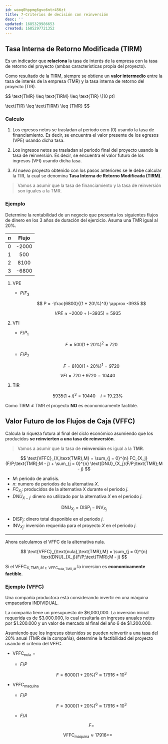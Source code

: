 ```yaml
---
id: waoq0hppmg6gvo6ntr456zt
title: 7-Criterios de decisión con reinversión
desc: ''
updated: 1685329986653
created: 1685297721352
---
```


## Tasa Interna de Retorno Modificada (TIRM)

Es un indicador que **relaciona** la tasa de interés de la empresa con la tasa de retorno del proyecto (ambas características propia del proyecto).

Como resultado de la TIRM, siempre se obtiene un **valor intermedio** entre la tasa de interés de la empresa (TMR) y la tasa interna de retorno del proyecto (TIR).

$$
\text{TMR} \leq \text{TIRM} \leq \text{TIR} \\[10 pt]

\text{TIR} \leq \text{TIRM} \leq {TMR}
$$

### Calculo

1. Los egresos netos se trasladan al periodo cero (0) usando la tasa de financiamiento. Es decir, se encuentra el valor presente de los egresos (VPE) usando dicha tasa.

2. Los ingresos netos se trasladan al periodo final del proyecto usando la tasa de reinversión. Es decir, se encuentra el valor futuro de los ingresos (VFI) usando dicha tasa.

3. Al nuevo proyecto obtenido con los pasos anteriores se le debe calcular la TIR, la cual se denomina **Tasa Interna de Retorno Modificada (TIRM)**.

> Vamos a asumir que la tasa de financiamiento y la tasa de reinversión son iguales a la TMR.

### Ejemplo

Determine la rentabilidad de un negocio que presenta los siguientes flujos de dinero en los 3 años de duración del ejercicio. Asuma una TMR igual al 20%.

| $n$ | Flujo |
|:---:|:-----:|
|  0  | -2000 |
|  1  |  500  |
|  2  | 8100  |
|  3  | -6800 |

1. VPE

    - $P/F_3$

        $$
        P = -\frac{6800}{(1 + 20\%)^3} \approx -3935
        $$

    $$
    VPE \approx -2000 + (-3935) = 5935
    $$

2. VFI

    - $F/P_1$

        $$
        F = 500(1 + 20\%)^2 = 720
        $$

    - $F/P_2$

        $$
        F = 8100(1 + 20\%)^1 = 9720
        $$

    $$
    VFI = 720 + 9720 = 10440
    $$

3. TIR

    $$
    5935(1 + i)^3 = 10440 \quad i = 19.23\%
    $$

Como $\text{TIRM} \leq \text{TMR}$ el proyecto **NO** es economicamente factible.

## Valor Futuro de los Flujos de Caja (VFFC)

Calcula la riqueza futura al final del ciclo económico asumiendo que los producidos **se reinvierten a una tasa de reinversión**.

> Vamos a asumir que la tasa de **reinversión** es igual a la **TMR**.

$$
\text{VFFC}_{X,\text{TMR},M} = \sum_{j = 0}^{n} FC_{X_j}(F/P;\text{TMR};M - j) + \sum_{j = 0}^{n} \text{DNU}_{X_j}(F/P;\text{TMR};M - j)
$$

- $M$: periodo de analisis.
- $n$: numero de periodos de la alternativa $X$.
- $FC_{X_j}$: producidos de la alternativa X durante el periodo $j$.
- $DNU_{X-j}$: dinero no utilizado por la alternativa $X$ en el periodo $j$.

$$
\text{DNU}_{X_j} = \text{DISP}_j - \text{INV}_{X_j}
$$

- $\text{DISP}_j$: dinero total disponible en el periodo $j$.
- $\text{INV}_{X_j}$: inversión requerida para el proyecto $X$ en el periodo $j$.

---

Ahora calculamos el VFFC de la alternativa nula.

$$
\text{VFFC}_{\text{nula},\text{TMR},M} = \sum_{j = 0}^{n} \text{DNU}_{X_j}(F/P;\text{TMR};M - j)
$$

Si el $\text{VFFC}_{X,\text{TMR},M \geq \text{VFFC}}_{\text{nula},\text{TMR},M}$ la inversion es **economicamente factible**.

### Ejemplo (VFFC)

Una compañía productora está considerando invertir en una máquina empacadora INDIVIDUAL.

La compañía tiene un presupuesto de $6,000,000. La inversión inicial requerida es de $3.000.000, lo cual resultaría en ingresos anuales netos por $1.200.000 y un valor de mercado al final del año 6 de $1.200.000.

Asumiendo que los ingresos obtenidos se pueden reinvertir a una tasa del 20% anual (TMR de la compañía), determine la factibilidad del proyecto usando el criterio del VFFC.

- $\text{VFFC}_{\text{nula}}$ =
    - $F/P$

        $$
        F = 6000(1 + 20\%)^6 \approx 17916 * 10^3
        $$

- $\text{VFFC}_{\text{maquina}}$

    - $F/P$

        $$
        F = 3000(1 + 20\%)^6 \approx 17916 * 10^3
        $$

    - $F/A$

        $$
        F =
        $$

    $$
    \text{VFFC}_{\text{maquina}} \approx 17916 + =
    $$